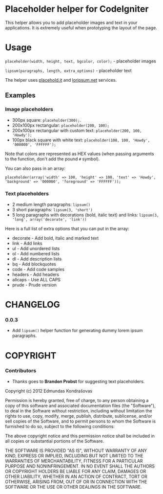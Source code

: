# Placeholder helper for CodeIgniter

This helper allows you to add placeholder images and text in your applications. It is extremely useful when prototyping the layout of the page.

# Usage

`placeholder(width, height, text, bgcolor, color);` - placeholder images

`lipsum(paragraphs, length, extra_options)` - placeholder text

The helper uses [placehold.it](http://placehold.it) and [loripsum.net](http://loripsum.net) services.

## Examples

### Image placeholders

- 300px square: `placeholder(300);`.
- 200x100px rectangular: `placeholder(200, 100);`
- 200x100px rectangular with custom text: `placeholder(200, 100, 'Howdy');`
- 100px black square with white text: `placeholder(100, 100, 'Howdy', '000000', 'FFFFFF');`

Note that colors are represented as HEX values (when passing arguments to the function, don't add the pound `#` symbol).

You can also pass in an array:

`placeholder(array('width' => 100, 'height' => 100, 'text' => 'Howdy', 'background' => '000000', 'foreground' => 'FFFFFF'));`

### Text placeholders

- 2 medium length paragraphs: `lipsum()`
- 3 short paragraphs: `lipsum(3, 'short')`
- 5 long paragraphs with decorations (bold, italic text) and links: `lipsum(3, 'long', array('decorate', 'link'))`

Here is a full list of extra options that you can put in the array:

- decorate - Add bold, italic and marked text
- link - Add links
- ul - Add unordered lists
- ol - Add numbered lists
- dl - Add description lists
- bq - Add blockquotes
- code - Add code samples
- headers - Add headers
- allcaps - Use ALL CAPS
- prude - Prude version

# CHANGELOG

### 0.0.3

* Add `lipsum()` helper function for generating dummy lorem ipsum paragraphs.

# COPYRIGHT

### Contributors

- Thanks goes to **Brandon Probst** for suggesting text placeholders.

Copyright (c) 2012 Edmundas Kondrašovas

Permission is hereby granted, free of charge, to any person obtaining a copy 
of this software and associated documentation files (the "Software"), to deal 
in the Software without restriction, including without limitation the rights 
to use, copy, modify, merge, publish, distribute, sublicense, and/or sell 
copies of the Software, and to permit persons to whom the Software is 
furnished to do so, subject to the following conditions:

The above copyright notice and this permission notice shall be included in 
all copies or substantial portions of the Software.

THE SOFTWARE IS PROVIDED "AS IS", WITHOUT WARRANTY OF ANY KIND, EXPRESS OR 
IMPLIED, INCLUDING BUT NOT LIMITED TO THE WARRANTIES OF MERCHANTABILITY, 
FITNESS FOR A PARTICULAR PURPOSE AND NONINFRINGEMENT. IN NO EVENT SHALL THE 
AUTHORS OR COPYRIGHT HOLDERS BE LIABLE FOR ANY CLAIM, DAMAGES OR OTHER 
LIABILITY, WHETHER IN AN ACTION OF CONTRACT, TORT OR OTHERWISE, ARISING FROM, 
OUT OF OR IN CONNECTION WITH THE SOFTWARE OR THE USE OR OTHER DEALINGS IN 
THE SOFTWARE.
